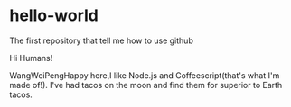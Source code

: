 # hello-world
The first  repository that tell me how to use github

Hi Humans!

WangWeiPengHappy here,I like Node.js and Coffeescript(that's what I'm made of!).
I've had tacos on the moon and find them for superior to Earth tacos.
